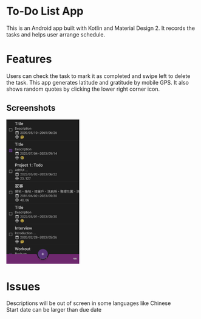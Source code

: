 To-Do List App
==================
This is an Android app built with Kotlin and Material Design 2. It records the tasks and helps user arrange schedule.

# Features
Users can check the task to mark it as completed and swipe left to delete the task. This app generates latitude and gratitude by mobile GPS. It also shows random quotes by clicking the lower right corner icon.

## Screenshots
<img src="https://github.com/davidhsiaotw/todolist/blob/master/Screenshot.png"  width="38%" alt="Screenshot of Todo List">

# Issues
Descriptions will be out of screen in some languages like Chinese</br>
Start date can be larger than due date
